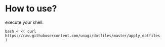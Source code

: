 # How to use?
execute your shell:

    bash < <( curl https://raw.githubusercontent.com/unagi/dotfiles/master/apply_dotfiles )
